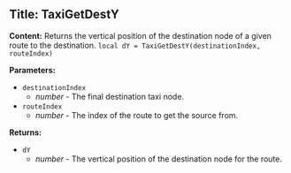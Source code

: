 ## Title: TaxiGetDestY

**Content:**
Returns the vertical position of the destination node of a given route to the destination.
`local dY = TaxiGetDestY(destinationIndex, routeIndex)`

**Parameters:**
- `destinationIndex`
  - *number* - The final destination taxi node.
- `routeIndex`
  - *number* - The index of the route to get the source from.

**Returns:**
- `dY`
  - *number* - The vertical position of the destination node for the route.